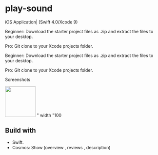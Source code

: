 # play-sound
iOS Application| (Swift 4.0/Xcode 9)

Beginner: Download the starter project files as .zip and extract the files to your desktop.

Pro: Git clone to your Xcode projects folder.


Beginner: Download the starter project files as .zip and extract the files to your desktop.

Pro: Git clone to your Xcode projects folder.


Screenshots
<div>
  <img src="https://user-images.githubusercontent.com/40665527/87259755-dd55de80-c4ad-11ea-8705-ae3a51e52ad9.png" width="100" >
" width "100
</div>

## Build with
- Swift.
- Cosmos: Show (overview , reviews , description)

